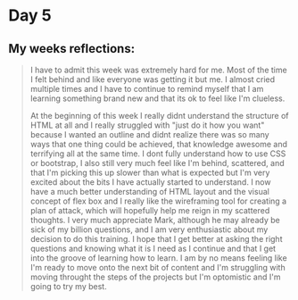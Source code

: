 # Day 5

## My weeks reflections:

>I have to admit this week was extremely hard for me. Most of the time I felt behind and like everyone was getting it but me. I almost cried multiple times and I have to continue to remind myself that I am learning something brand new and that its ok to feel like I'm clueless. 
>
>At the beginning of this week I really didnt understand the structure of HTML at all and I really struggled with "just do it how you want" because I wanted an outline and didnt realize there was so many ways that one thing could be achieved, that knowledge awesome and terrifying all at the same time. I dont fully understand how to use CSS or bootstrap, I also still very much feel like I'm behind, scattered, and that I'm picking this up slower than what is expected but I'm very excited about the bits I have actually started to understand. I now have a much better understanding of HTML layout and the visual concept of flex box and I really like the wireframing tool for creating a plan of attack, which will hopefully help me reign in my scattered thoughts. I very much appreciate Mark, although he may already be sick of my billion questions, and I am very enthusiastic about my decision to do this training. I hope that I get better at asking the right questions and knowing what it is I need as I continue and that I get into the groove of learning how to learn. I am by no means feeling like I'm ready to move onto the next bit of content and I'm struggling with moving throught the steps of the projects but I'm optomistic and I'm going to try my best.
